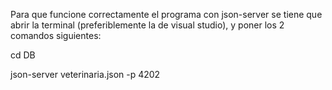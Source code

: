 Para que funcione correctamente el programa con json-server se tiene que abrir la terminal (preferiblemente la de visual studio), y poner los 2 comandos siguientes:


cd DB


json-server veterinaria.json -p 4202
